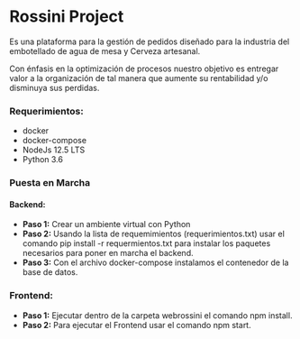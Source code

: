 # Rossini Project

Es una plataforma para la gestión de pedidos diseñado para la industria del embotellado de agua de mesa y Cerveza artesanal.

Con énfasis en la optimización de procesos nuestro objetivo es entregar valor a la organización de tal manera que aumente su rentabilidad y/o disminuya sus perdidas.

### Requerimientos:

- docker
- docker-compose
- NodeJs 12.5 LTS
- Python 3.6

### Puesta en Marcha


#### Backend:

- **Paso 1:** Crear un ambiente virtual con Python
- **Paso 2:** Usando la lista de requemimientos (requerimientos.txt) usar el comando pip install -r requermientos.txt para instalar los paquetes necesarios para poner en marcha el backend.
- **Paso 3:** Con el archivo docker-compose instalamos el contenedor de la base de datos.


### Frontend:
- **Paso 1:** Ejecutar dentro de la carpeta webrossini el comando npm install.
- **Paso 2:** Para ejecutar el Frontend usar el comando npm start.
